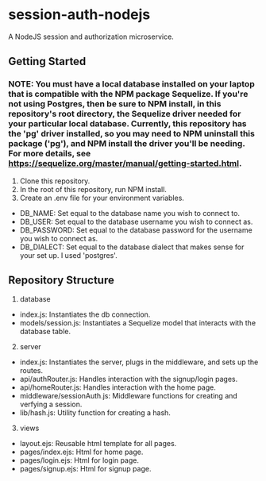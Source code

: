 # session-auth-nodejs

A NodeJS session and authorization microservice.

## Getting Started

### NOTE: You must have a local database installed on your laptop that is compatible with the NPM package Sequelize. If you're not using Postgres, then be sure to NPM install, in this repository's root directory, the Sequelize driver needed for your particular local database. Currently, this repository has the 'pg' driver installed, so you may need to NPM uninstall this package ('pg'), and NPM install the driver you'll be needing. For more details, see https://sequelize.org/master/manual/getting-started.html.

1. Clone this repository.
2. In the root of this repository, run NPM install.
2. Create an .env file for your environment variables.
  - DB_NAME: Set equal to the database name you wish to connect to.
  - DB_USER: Set equal to the database username you wish to connect as.
  - DB_PASSWORD: Set equal to the database password for the username you wish to connect as.
  - DB_DIALECT: Set equal to the database dialect that makes sense for your set up. I used 'postgres'.


## Repository Structure

1. database
  - index.js: Instantiates the db connection.
  - models/session.js: Instantiates a Sequelize model that interacts with the database table.
2. server
  - index.js: Instantiates the server, plugs in the middleware, and sets up the routes.
  - api/authRouter.js: Handles interaction with the signup/login pages.
  - api/homeRouter.js: Handles interaction with the home page.
  - middleware/sessionAuth.js: Middleware functions for creating and verfying a session. 
  - lib/hash.js: Utility function for creating a hash.
3. views
  - layout.ejs: Reusable html template for all pages.
  - pages/index.ejs: Html for home page.
  - pages/login.ejs: Html for login page.
  - pages/signup.ejs: Html for signup page.
